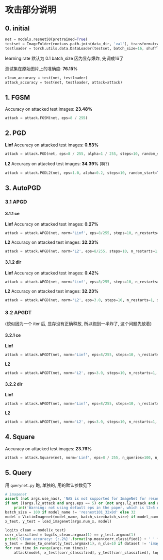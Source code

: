 # 攻击部分说明

## 0. initial

```python
net = models.resnet50(pretrained=True)
testset = ImageFolder(root=os.path.join(data_dir, 'val'), transform=transform_test)
testloader = torch.utils.data.DataLoader(testset, batch_size=16, shuffle=False, num_workers=2)
```

learning rate 默认为 0.1		batch_size 因为显存爆炸, 先调成16了

测试集在原始图片上的准确度: **76.15%**

```python
clean_accuracy = test(net, testloader)
attack_accuracy = test(net, testloader, attack=attack)
```



## 1. FGSM

Accuracy on attacked test images: **23.48%**

```python
attack = attack.FGSM(net, eps=8 / 255)
```



## 2. PGD

**Linf**		Accuracy on attacked test images:  **0.53%**

```python
attack = attack.PGD(net, eps=8 / 255, alpha=1 / 255, steps=10, random_start=True) 
```

**L2**		Accuracy on attacked test images: **34.39%**  (啊?)

```python
attack = attack.PGDL2(net, eps=1.0, alpha=0.2, steps=10, random_start=True)
```



## 3. AutoPGD

### 3.1 APGD

#### 3.1.1 ce

**Linf**		Accuracy on attacked test images: **0.27%**

```python
attack = attack.APGD(net, norm='Linf', eps=8/255, steps=10, n_restarts=1, seed=0, loss='ce', eot_iter=1, rho=.75, verbose=False)
```

**L2**		Accuracy on attacked test images: **32.23%**

```python
attack = attack.APGD(net, norm='L2', eps=8/255, steps=10, n_restarts=1, seed=0, loss='ce', eot_iter=1, rho=.75, verbose=False)
```



#### 3.1.2 dlr

**Linf**		Accuracy on attacked test images: **0.42%**

```python
attack = attack.APGD(net, norm='Linf', eps=8/255, steps=10, n_restarts=1, seed=0, loss='dlr', eot_iter=1, rho=.75, verbose=False)
```

**L2**		Accuracy on attacked test images: **32.23%**

```python
attack = attack.APGD(net, norm='L2', eps=3.0, steps=10, n_restarts=1, seed=0, loss='dlr', eot_iter=1, rho=.75, verbose=False)
```



### 3.2 APGDT

(貌似因为一个 iter 后, 显存没有正确释放, 所以跑到一半炸了, 这个问题先放着)

#### 3.2.1 ce

**Linf**		

```python
attack = attack.APGDT(net, norm='Linf', eps=8/255, steps=10, n_restarts=1, seed=0, loss='ce', eot_iter=1, rho=.75, verbose=False, n_classes=1000)
```

**L2**		

```python
attack = attack.APGDT(net, norm='L2', eps=3.0, steps=10, n_restarts=1, seed=0, loss='ce', eot_iter=1, rho=.75, verbose=False, n_classes=1000)
```



#### 3.2.2 dlr

**Linf**		

```python
attack = attack.APGDT(net, norm='Linf', eps=8/255, steps=10, n_restarts=1, seed=0, loss='dlr', eot_iter=1, rho=.75, verbose=False, n_classes=10)
```

**L2**		

```python
attack = attack.APGDT(net, norm='L2', eps=3.0, steps=10, n_restarts=1, seed=0, loss='dlr', eot_iter=1, rho=.75, verbose=False, n_classes=1000)
```



## 4. Square

Accuracy on attacked test images: **23.76%**

```python
attack = attack.Square(net, norm='Linf', eps=8 / 255, n_queries=100, n_restarts=1, p_init=.8, seed=0, verbose=False, targeted=False, loss='margin', resc_schedule=True)
```









## 5. Query

用 `querynet.py` 跑, 单独的, 用的默认参数见下



```python
# imagenet
assert (not args.use_nas), 'NAS is not supported for ImageNet for resource concerns'
if not ((args.l2_attack and args.eps == 5) or (not args.l2_attack and args.eps == 12.75)):
    print('Warning: not using default eps in the paper, which is l2=5 or linfty=12.75 for ImageNet.')
batch_size = 100 if model_name != 'resnext101_32x8d' else 32
model = VictimImagenet(model_name, batch_size=batch_size) if model_name != 'easydlmnist' else VictimEasydl(arch='easydlmnist')
x_test, y_test = load_imagenet(args.num_x, model)

logits_clean = model(x_test)
corr_classified = logits_clean.argmax(1) == y_test.argmax(1)
print('Clean accuracy: {:.2%}'.format(np.mean(corr_classified)) + ' ' * 40)
y_test = dense_to_onehot(y_test.argmax(1), n_cls=10 if dataset != 'imagenet' else 1000)
for run_time in range(args.run_times):
    attack(model, x_test[corr_classified], y_test[corr_classified], logits_clean[corr_classified], dataset, batch_size, run_time, args, log)
```



















